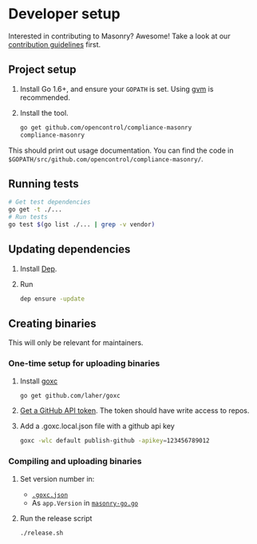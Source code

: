 # Developer setup

Interested in contributing to Masonry? Awesome! Take a look at our [contribution guidelines](../CONTRIBUTING.md) first.

## Project setup

1. Install Go 1.6+, and ensure your `GOPATH` is set. Using [gvm](https://github.com/moovweb/gvm) is recommended.
1. Install the tool.

    ```sh
    go get github.com/opencontrol/compliance-masonry
    compliance-masonry
    ```

This should print out usage documentation. You can find the code in `$GOPATH/src/github.com/opencontrol/compliance-masonry/`.

## Running tests

```sh
# Get test dependencies
go get -t ./...
# Run tests
go test $(go list ./... | grep -v vendor)
```

## Updating dependencies

1. Install [Dep](https://github.com/golang/dep).
1. Run

    ```sh
    dep ensure -update
    ```

## Creating binaries

This will only be relevant for maintainers.

### One-time setup for uploading binaries

1. Install [goxc](https://github.com/laher/goxc)

    ```sh
    go get github.com/laher/goxc
    ```

1. [Get a GitHub API token](https://github.com/settings/tokens/new). The token should have write access to repos.
1. Add a .goxc.local.json file with a github api key

    ```sh
    goxc -wlc default publish-github -apikey=123456789012
    ```

### Compiling and uploading binaries

1. Set version number in:
    * [`.goxc.json`](.goxc.json)
    * As `app.Version` in [`masonry-go.go`](masonry-go.go)
1. Run the release script

    ```sh
    ./release.sh
    ```
